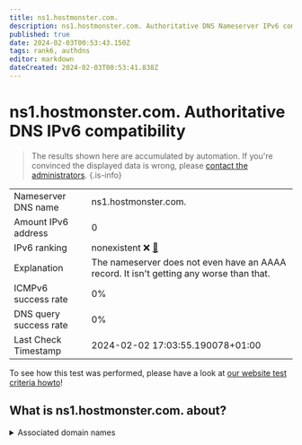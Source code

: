```yaml
---
title: ns1.hostmonster.com.
description: ns1.hostmonster.com. Authoritative DNS Nameserver IPv6 compatibility
published: true
date: 2024-02-03T00:53:43.150Z
tags: rank6, authdns
editor: markdown
dateCreated: 2024-02-03T00:53:41.838Z
---
```


# ns1.hostmonster.com. Authoritative DNS IPv6 compatibility

> The results shown here are accumulated by automation. If you're convinced the displayed data is wrong, please [contact the administrators](/howto/chat). 
{.is-info}




|   |   |
| - | - |
| Nameserver DNS name | ns1.hostmonster.com.
| Amount IPv6 address | 0
| IPv6 ranking | nonexistent :x: [🔗](/howto/ranking) |
| Explanation | The nameserver does not even have an AAAA record. It isn't getting any worse than that. |
| ICMPv6 success rate | 0%|
| DNS query success rate | 0% |
| Last Check Timestamp | 2024-02-02 17:03:55.190078+01:00 |

To see how this test was performed, please have a look at [our website test criteria howto](/howto/testcriteria/authdns)!


## What is ns1.hostmonster.com. about?






<details>
<summary>Associated domain names</summary>

handwiki.org

</details>
